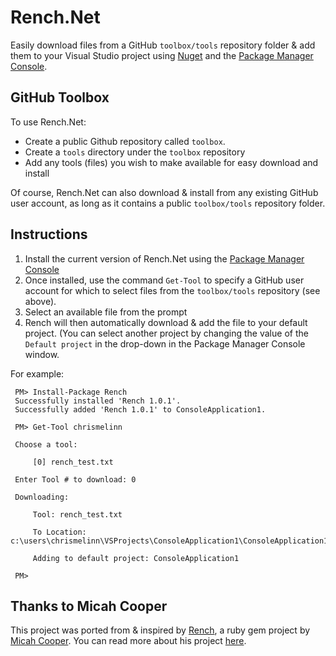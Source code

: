 # Rench.Net

Easily download files from a GitHub `toolbox/tools` repository folder & add them to your Visual Studio project using [Nuget](https://www.nuget.org/packages/Rench/) and the [Package Manager Console](http://docs.nuget.org/docs/start-here/using-the-package-manager-console).

## GitHub Toolbox

To use Rench.Net:

- Create a public Github repository called `toolbox`.
- Create a `tools` directory under the `toolbox` repository 
- Add any tools (files) you wish to make available for easy download and install

Of course, Rench.Net can also download & install from any existing GitHub user account, as long as it contains a public `toolbox/tools` repository folder.

## Instructions

1. Install the current version of Rench.Net using the [Package Manager Console](http://docs.nuget.org/docs/start-here/using-the-package-manager-console)
2. Once installed, use the command `Get-Tool` to specify a GitHub user account for which to select files from the `toolbox/tools` repository (see above).
3. Select an available file from the prompt
4. Rench will then automatically download & add the file to your default project. (You can select another project by changing the value of the `Default project` in the drop-down in the Package Manager Console window. 
 
For example:

	 PM> Install-Package Rench
	 Successfully installed 'Rench 1.0.1'.
	 Successfully added 'Rench 1.0.1' to ConsoleApplication1.

	 PM> Get-Tool chrismelinn

	 Choose a tool:

	 	 [0] rench_test.txt

	 Enter Tool # to download: 0

	 Downloading:

	 	 Tool: rench_test.txt 

	 	 To Location: c:\users\chrismelinn\VSProjects\ConsoleApplication1\ConsoleApplication1\rench_test.txt 

	 	 Adding to default project: ConsoleApplication1 

	 PM> 


## Thanks to Micah Cooper
This project was ported from & inspired by [Rench](https://github.com/mrmicahcooper/rench), a ruby gem project by [Micah Cooper](https://github.com/mrmicahcooper). You can read more about his project [here](http://hashrocket.com/blog/posts/put-your-programming-tools-in-a-toolbox).